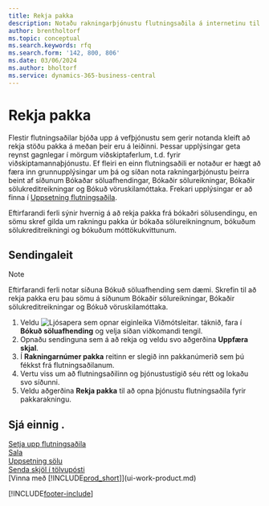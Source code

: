 ```yaml
---
title: Rekja pakka
description: Notaðu rakningarþjónustu flutningsaðila á internetinu til að rekja pakkningar og fylgjast með framvindu sendingar.
author: brentholtorf
ms.topic: conceptual
ms.search.keywords: rfq
ms.search.form: '142, 800, 806'
ms.date: 03/06/2024
ms.author: bholtorf
ms.service: dynamics-365-business-central
---
```

# Rekja pakka
Flestir flutningsaðilar bjóða upp á vefþjónustu sem gerir notanda kleift að rekja stöðu pakka á meðan þeir eru á leiðinni. Þessar upplýsingar geta reynst gagnlegar í mörgum viðskiptaferlum, t.d. fyrir viðskiptamannaþjónustu. Ef fleiri en einn flutningsaðili er notaður er hægt að færa inn grunnupplýsingar um þá og síðan nota rakningarþjónustu þeirra beint af síðunum Bókaðar söluafhendingar, Bókaðir sölureikningar, Bókaðir sölukreditreikningar og Bókuð vöruskilamóttaka. Frekari upplýsingar er að finna í [Uppsetning flutningsaðila](sales-how-to-set-up-shipping-agents.md). 

Eftirfarandi ferli sýnir hvernig á að rekja pakka frá bókaðri sölusendingu, en sömu skref gilda um rakningu pakka úr bókaða sölureikningnum, bókuðum sölukreditreikningi og bókuðum móttökukvittunum.  

## Sendingaleit

> [!NOTE]
> Eftirfarandi ferli notar síðuna Bókuð söluafhending sem dæmi. Skrefin til að rekja pakka eru þau sömu á síðunum Bókaðir sölureikningar, Bókaðir sölukreditreikningar og Bókuð vöruskilamóttaka.

1. Veldu ![Ljósapera sem opnar eiginleika Viðmótsleitar.](media/ui-search/search_small.png "Segðu mér hvað þú vilt gera") táknið, fara í **Bókuð söluafhending** og velja síðan viðkomandi tengil.
2. Opnaðu sendinguna sem á að rekja og veldu svo aðgerðina **Uppfæra skjal**.
3. Í **Rakningarnúmer pakka** reitinn er slegið inn pakkanúmerið sem þú fékkst frá flutningsaðilanum. 
4. Vertu viss um að flutningsaðilinn og þjónustustigið séu rétt og lokaðu svo síðunni.
5. Veldu aðgerðina **Rekja pakka** til að opna þjónustu flutningsaðila fyrir pakkarakningu.

## Sjá einnig .

[Setja upp flutningsaðila](sales-how-to-set-up-shipping-agents.md)  
[Sala](sales-manage-sales.md)  
[Uppsetning sölu](sales-setup-sales.md)  
[Senda skjöl í tölvupósti](ui-how-send-documents-email.md)  
[Vinna með [!INCLUDE[prod_short](includes/prod_short.md)]](ui-work-product.md)


[!INCLUDE[footer-include](includes/footer-banner.md)]